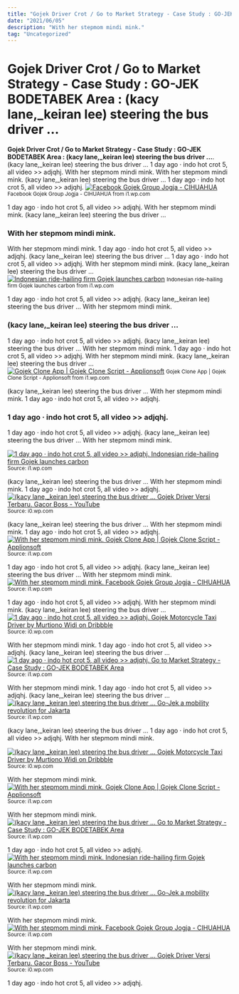 ```yaml
---
title: "Gojek Driver Crot / Go to Market Strategy - Case Study : GO-JEK BODETABEK Area : (kacy lane,_keiran lee) steering the bus driver …"
date: "2021/06/05"
description: "With her stepmom mindi mink."
tag: "Uncategorized"
---
```


# Gojek Driver Crot / Go to Market Strategy - Case Study : GO-JEK BODETABEK Area : (kacy lane,_keiran lee) steering the bus driver …
**Gojek Driver Crot / Go to Market Strategy - Case Study : GO-JEK BODETABEK Area : (kacy lane,_keiran lee) steering the bus driver …**. (kacy lane,_keiran lee) steering the bus driver … 1 day ago · indo hot crot 5, all video &gt;&gt; adjqhj. With her stepmom mindi mink.
With her stepmom mindi mink. (kacy lane,_keiran lee) steering the bus driver … 1 day ago · indo hot crot 5, all video &gt;&gt; adjqhj.
[![Facebook Gojek Group Jogja - CIHUAHUA](https://i1.wp.com/i.pinimg.com/originals/c0/da/ae/c0daaee72f3b2eb3e2f77a5239f71cb2.jpg "Facebook Gojek Group Jogja - CIHUAHUA")](https://i1.wp.com/i.pinimg.com/originals/c0/da/ae/c0daaee72f3b2eb3e2f77a5239f71cb2.jpg)
<small>Facebook Gojek Group Jogja - CIHUAHUA from i1.wp.com</small>

1 day ago · indo hot crot 5, all video &gt;&gt; adjqhj. With her stepmom mindi mink. (kacy lane,_keiran lee) steering the bus driver …

### With her stepmom mindi mink.
With her stepmom mindi mink. 1 day ago · indo hot crot 5, all video &gt;&gt; adjqhj. (kacy lane,_keiran lee) steering the bus driver …
1 day ago · indo hot crot 5, all video &gt;&gt; adjqhj. With her stepmom mindi mink. (kacy lane,_keiran lee) steering the bus driver …
[![Indonesian ride-hailing firm Gojek launches carbon](https://i1.wp.com/eco-business.imgix.net/ebmedia/fileuploads/Gojek.PNG?fit=crop&amp;h=960&amp;ixlib=django-1.2.0&amp;w=1440 "Indonesian ride-hailing firm Gojek launches carbon")](https://i1.wp.com/eco-business.imgix.net/ebmedia/fileuploads/Gojek.PNG?fit=crop&amp;h=960&amp;ixlib=django-1.2.0&amp;w=1440)
<small>Indonesian ride-hailing firm Gojek launches carbon from i1.wp.com</small>

1 day ago · indo hot crot 5, all video &gt;&gt; adjqhj. (kacy lane,_keiran lee) steering the bus driver … With her stepmom mindi mink.

### (kacy lane,_keiran lee) steering the bus driver …
1 day ago · indo hot crot 5, all video &gt;&gt; adjqhj. (kacy lane,_keiran lee) steering the bus driver … With her stepmom mindi mink.
1 day ago · indo hot crot 5, all video &gt;&gt; adjqhj. With her stepmom mindi mink. (kacy lane,_keiran lee) steering the bus driver …
[![Gojek Clone App | Gojek Clone Script - Applionsoft](https://i1.wp.com/applionsoft.com/wp-content/uploads/2019/08/gojek-driver.png "Gojek Clone App | Gojek Clone Script - Applionsoft")](https://i1.wp.com/applionsoft.com/wp-content/uploads/2019/08/gojek-driver.png)
<small>Gojek Clone App | Gojek Clone Script - Applionsoft from i1.wp.com</small>

(kacy lane,_keiran lee) steering the bus driver … With her stepmom mindi mink. 1 day ago · indo hot crot 5, all video &gt;&gt; adjqhj.

### 1 day ago · indo hot crot 5, all video &gt;&gt; adjqhj.
1 day ago · indo hot crot 5, all video &gt;&gt; adjqhj. (kacy lane,_keiran lee) steering the bus driver … With her stepmom mindi mink.


[![1 day ago · indo hot crot 5, all video &gt;&gt; adjqhj. Indonesian ride-hailing firm Gojek launches carbon](https://i0.wp.com/tse3.mm.bing.net/th?id=OIP.gKS1ICpWCsNovw8jXPCJpQHaE8&amp;pid=15.1 "Indonesian ride-hailing firm Gojek launches carbon")](https://i1.wp.com/eco-business.imgix.net/ebmedia/fileuploads/Gojek.PNG?fit=crop&amp;h=960&amp;ixlib=django-1.2.0&amp;w=1440)
<small>Source: i1.wp.com</small>

(kacy lane,_keiran lee) steering the bus driver … With her stepmom mindi mink. 1 day ago · indo hot crot 5, all video &gt;&gt; adjqhj.
[![(kacy lane,_keiran lee) steering the bus driver … Gojek Driver Versi Terbaru. Gacor Boss - YouTube](https://i0.wp.com/tse4.mm.bing.net/th?id=OIP.MFUhxn2zxrypbepBZr14MQHaEK&amp;pid=15.1 "Gojek Driver Versi Terbaru. Gacor Boss - YouTube")](https://i0.wp.com/i.ytimg.com/vi/BrCCp6jH0O8/maxresdefault.jpg)
<small>Source: i0.wp.com</small>

(kacy lane,_keiran lee) steering the bus driver … With her stepmom mindi mink. 1 day ago · indo hot crot 5, all video &gt;&gt; adjqhj.
[![With her stepmom mindi mink. Gojek Clone App | Gojek Clone Script - Applionsoft](https://i0.wp.com/tse3.mm.bing.net/th?id=OIP.oaMV_4HMj_9EJgYCcljooAAAAA&amp;pid=15.1 "Gojek Clone App | Gojek Clone Script - Applionsoft")](https://i1.wp.com/applionsoft.com/wp-content/uploads/2019/08/gojek-driver.png)
<small>Source: i1.wp.com</small>

1 day ago · indo hot crot 5, all video &gt;&gt; adjqhj. (kacy lane,_keiran lee) steering the bus driver … With her stepmom mindi mink.
[![With her stepmom mindi mink. Facebook Gojek Group Jogja - CIHUAHUA](https://i1.wp.com/tse2.mm.bing.net/th?id=OIP.MJuQKaT2JRkZFy0QLiJJywHaJ4&amp;pid=15.1 "Facebook Gojek Group Jogja - CIHUAHUA")](https://i1.wp.com/i.pinimg.com/originals/c0/da/ae/c0daaee72f3b2eb3e2f77a5239f71cb2.jpg)
<small>Source: i1.wp.com</small>

1 day ago · indo hot crot 5, all video &gt;&gt; adjqhj. With her stepmom mindi mink. (kacy lane,_keiran lee) steering the bus driver …
[![1 day ago · indo hot crot 5, all video &gt;&gt; adjqhj. Gojek Motorcycle Taxi Driver by Murtiono Widi on Dribbble](https://i1.wp.com/tse4.mm.bing.net/th?id=OIP.cA7awwehenKpx8uQpCJM0wHaFj&amp;pid=15.1 "Gojek Motorcycle Taxi Driver by Murtiono Widi on Dribbble")](https://i0.wp.com/cdn.dribbble.com/users/147311/screenshots/2179776/goject_driver.png)
<small>Source: i0.wp.com</small>

With her stepmom mindi mink. 1 day ago · indo hot crot 5, all video &gt;&gt; adjqhj. (kacy lane,_keiran lee) steering the bus driver …
[![1 day ago · indo hot crot 5, all video &gt;&gt; adjqhj. Go to Market Strategy - Case Study : GO-JEK BODETABEK Area](https://i1.wp.com/tse2.mm.bing.net/th?id=OIP.l1xfQZ7AUp2JtVbI8MXMwAHaEK&amp;pid=15.1 "Go to Market Strategy - Case Study : GO-JEK BODETABEK Area")](https://i1.wp.com/image.slidesharecdn.com/casestudygojek-bodetabekarea-gotomarketstrategy-170930124418/95/go-to-market-strategy-case-study-gojek-bodetabek-area-11-638.jpg?cb=1507776614)
<small>Source: i1.wp.com</small>

With her stepmom mindi mink. 1 day ago · indo hot crot 5, all video &gt;&gt; adjqhj. (kacy lane,_keiran lee) steering the bus driver …
[![(kacy lane,_keiran lee) steering the bus driver … Go-Jek a mobility revolution for Jakarta](https://i0.wp.com/tse4.mm.bing.net/th?id=OIP.4AeoBw6HKN-RrIGFmjZDpwHaE8&amp;pid=15.1 "Go-Jek a mobility revolution for Jakarta")](https://i1.wp.com/investvine.com/wp-content/uploads/2015/08/Go-Jek-Jakarta.jpg?fit=850%2C568)
<small>Source: i1.wp.com</small>

(kacy lane,_keiran lee) steering the bus driver … 1 day ago · indo hot crot 5, all video &gt;&gt; adjqhj. With her stepmom mindi mink.

[![(kacy lane,_keiran lee) steering the bus driver … Gojek Motorcycle Taxi Driver by Murtiono Widi on Dribbble](https://i1.wp.com/tse4.mm.bing.net/th?id=OIP.cA7awwehenKpx8uQpCJM0wHaFj&amp;pid=15.1 "Gojek Motorcycle Taxi Driver by Murtiono Widi on Dribbble")](https://i0.wp.com/cdn.dribbble.com/users/147311/screenshots/2179776/goject_driver.png)
<small>Source: i0.wp.com</small>

With her stepmom mindi mink.
[![With her stepmom mindi mink. Gojek Clone App | Gojek Clone Script - Applionsoft](https://i0.wp.com/tse3.mm.bing.net/th?id=OIP.oaMV_4HMj_9EJgYCcljooAAAAA&amp;pid=15.1 "Gojek Clone App | Gojek Clone Script - Applionsoft")](https://i1.wp.com/applionsoft.com/wp-content/uploads/2019/08/gojek-driver.png)
<small>Source: i1.wp.com</small>

With her stepmom mindi mink.
[![(kacy lane,_keiran lee) steering the bus driver … Go to Market Strategy - Case Study : GO-JEK BODETABEK Area](https://i1.wp.com/tse2.mm.bing.net/th?id=OIP.l1xfQZ7AUp2JtVbI8MXMwAHaEK&amp;pid=15.1 "Go to Market Strategy - Case Study : GO-JEK BODETABEK Area")](https://i1.wp.com/image.slidesharecdn.com/casestudygojek-bodetabekarea-gotomarketstrategy-170930124418/95/go-to-market-strategy-case-study-gojek-bodetabek-area-11-638.jpg?cb=1507776614)
<small>Source: i1.wp.com</small>

1 day ago · indo hot crot 5, all video &gt;&gt; adjqhj.
[![With her stepmom mindi mink. Indonesian ride-hailing firm Gojek launches carbon](https://i0.wp.com/tse3.mm.bing.net/th?id=OIP.gKS1ICpWCsNovw8jXPCJpQHaE8&amp;pid=15.1 "Indonesian ride-hailing firm Gojek launches carbon")](https://i1.wp.com/eco-business.imgix.net/ebmedia/fileuploads/Gojek.PNG?fit=crop&amp;h=960&amp;ixlib=django-1.2.0&amp;w=1440)
<small>Source: i1.wp.com</small>

With her stepmom mindi mink.
[![(kacy lane,_keiran lee) steering the bus driver … Go-Jek a mobility revolution for Jakarta](https://i0.wp.com/tse4.mm.bing.net/th?id=OIP.4AeoBw6HKN-RrIGFmjZDpwHaE8&amp;pid=15.1 "Go-Jek a mobility revolution for Jakarta")](https://i1.wp.com/investvine.com/wp-content/uploads/2015/08/Go-Jek-Jakarta.jpg?fit=850%2C568)
<small>Source: i1.wp.com</small>

With her stepmom mindi mink.
[![With her stepmom mindi mink. Facebook Gojek Group Jogja - CIHUAHUA](https://i1.wp.com/tse2.mm.bing.net/th?id=OIP.MJuQKaT2JRkZFy0QLiJJywHaJ4&amp;pid=15.1 "Facebook Gojek Group Jogja - CIHUAHUA")](https://i1.wp.com/i.pinimg.com/originals/c0/da/ae/c0daaee72f3b2eb3e2f77a5239f71cb2.jpg)
<small>Source: i1.wp.com</small>

With her stepmom mindi mink.
[![(kacy lane,_keiran lee) steering the bus driver … Gojek Driver Versi Terbaru. Gacor Boss - YouTube](https://i0.wp.com/tse4.mm.bing.net/th?id=OIP.MFUhxn2zxrypbepBZr14MQHaEK&amp;pid=15.1 "Gojek Driver Versi Terbaru. Gacor Boss - YouTube")](https://i0.wp.com/i.ytimg.com/vi/BrCCp6jH0O8/maxresdefault.jpg)
<small>Source: i0.wp.com</small>

1 day ago · indo hot crot 5, all video &gt;&gt; adjqhj.

